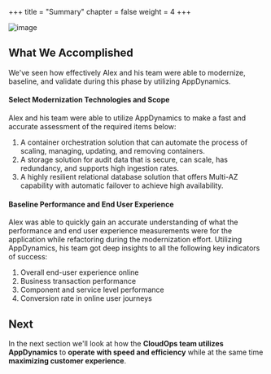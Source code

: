 +++
title = "Summary"
chapter = false
weight = 4
+++

![image](/images/modernize/ad_team_developer.png)


## What We Accomplished

We've seen how effectively Alex and his team were able to modernize, baseline, and validate during this phase by utilizing AppDynamics. 

#### Select Modernization Technologies and Scope

Alex and his team were able to utilize AppDynamics to make a fast and accurate assessment of the required items below:

1.  A container orchestration solution that can automate the process of scaling, managing, updating, and removing containers.
2.  A storage solution for audit data that is secure, can scale, has redundancy, and supports high ingestion rates.
3.  A highly resilient relational database solution that offers Multi-AZ capability with automatic failover to achieve high availability.

#### Baseline Performance and End User Experience

Alex was able to quickly gain an accurate understanding of what the performance and end user experience measurements were for the application while refactoring during the modernization effort.  Utilizing AppDynamics, his team got deep insights to all the following key indicators of success:

1.  Overall end-user experience online
2.  Business transaction performance
3.  Component and service level performance
4.  Conversion rate in online user journeys

## Next <i class='fas fa-cog fa-spin'></i>

In the next section we'll look at how the **CloudOps team utilizes AppDynamics** to **operate with speed and efficiency** while at the same time **maximizing customer experience**.


<!---
{{% notice warning %}}
The Cloud9 workspace should be built by an IAM user with Administrator privileges,
not the root account user. Please ensure you are logged in as an IAM user, not the root
account user.
{{% /notice %}}
-->

<!---
{{% notice info %}}
This workshop was designed to run in the **Oregon (us-west-2)** region. **Please don't
run in any other region.** Future versions of this workshop will expand region availability,
and this message will be removed.
{{% /notice %}}
-->

<!---
{{% notice tip %}}
Ad blockers, javascript disablers, and tracking blockers should be disabled for
the cloud9 domain, or connecting to the workspace might be impacted.
Cloud9 requires third-party-cookies. You can whitelist the [specific domains]( https://docs.aws.amazon.com/cloud9/latest/user-guide/troubleshooting.html#troubleshooting-env-loading).
{{% /notice %}}
-->
